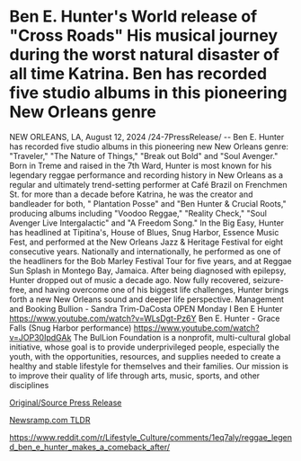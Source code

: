 # Ben E. Hunter's World release of "Cross Roads" His musical journey during the worst natural disaster of all time Katrina. Ben has recorded five studio albums in this pioneering New Orleans genre

NEW ORLEANS, LA, August 12, 2024 /24-7PressRelease/ -- Ben E. Hunter has recorded five studio albums in this pioneering new New Orleans genre: "Traveler," "The Nature of Things," "Break out Bold" and "Soul Avenger."   Born in Treme and raised in the 7th Ward, Hunter is most known for his legendary reggae performance and recording history in New Orleans as a regular and ultimately trend-setting performer at Café Brazil on Frenchmen St. for more than a decade before Katrina, he was the creator and bandleader for both, " Plantation Posse" and "Ben Hunter & Crucial Roots," producing albums including "Voodoo Reggae," "Reality Check," "Soul Avenger Live Intergalactic" and "A Freedom Song." In the Big Easy, Hunter has headlined at Tipitina's, House of Blues, Snug Harbor, Essence Music Fest, and performed at the New Orleans Jazz & Heritage Festival for eight consecutive years.   Nationally and internationally, he performed as one of the headliners for the Bob Marley Festival Tour for five years, and at Reggae Sun Splash in Montego Bay, Jamaica.   After being diagnosed with epilepsy, Hunter dropped out of music a decade ago. Now fully recovered, seizure-free, and having overcome one of his biggest life challenges, Hunter brings forth a new New Orleans sound and deeper life perspective.  Management and Booking Bullion - Sandra Trim-DaCosta  OPEN Monday I Ben E Hunter https://www.youtube.com/watch?v=WLsDgt-Pz6Y  Ben E. Hunter - Grace Falls (Snug Harbor performance) https://www.youtube.com/watch?v=JOP30IpdGAk  The BulLion Foundation is a nonprofit, multi-cultural global initiative, whose goal is to provide underprivileged people, especially the youth, with the opportunities, resources, and supplies needed to create a healthy and stable lifestyle for themselves and their families. Our mission is to improve their quality of life through arts, music, sports, and other disciplines 

[Original/Source Press Release](https://www.24-7pressrelease.com/press-release/513316/ben-e-hunters-world-release-of-cross-roads-his-musical-journey-during-the-worst-natural-disaster-of-all-time-katrina-ben-has-recorded-five-studio-albums-in-this-pioneering-new-orleans-genre)
                    

[Newsramp.com TLDR](None) 

https://www.reddit.com/r/Lifestyle_Culture/comments/1eq7aly/reggae_legend_ben_e_hunter_makes_a_comeback_after/